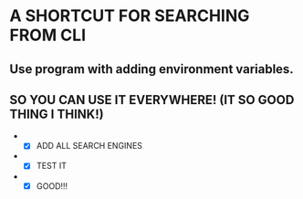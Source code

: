 # A SHORTCUT FOR SEARCHING FROM CLI
## Use program with adding environment variables.<br>
## SO YOU CAN USE IT EVERYWHERE! (IT SO GOOD THING I THINK!)
* - [X] ADD ALL SEARCH ENGINES<br>
* - [X] TEST IT
* - [X] GOOD!!!